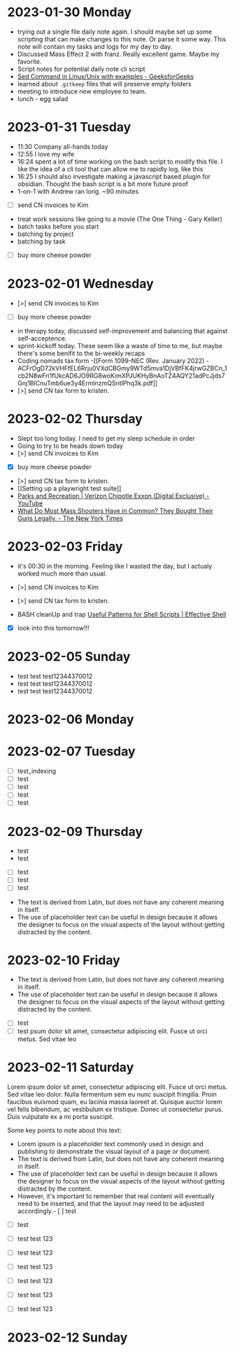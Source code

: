 # 2023-01-30 Monday

- trying out a single file daily note again. I should maybe set up some scripting that can make changes to this note. Or parse it some way. This note will contain my tasks and logs for my day to day.
- Discussed Mass Effect 2 with franz. Really excellent game. Maybe my favorite.
- Script notes for potential daily note cli script
- [Sed Command in Linux/Unix with examples - GeeksforGeeks](https://www.geeksforgeeks.org/sed-command-in-linux-unix-with-examples/)
- learned about `.gitkeep` files that will preserve empty folders
- meeting to introduce new employee to team.
- lunch - egg salad

# 2023-01-31 Tuesday

- 11:30 Company all-hands today
- 12:55 I love my wife
- 16:24 spent a lot of time working on the bash script to modify this file. I like the idea of a cli tool that can allow me to rapidly log, like this
- 16:25 I should also investigate making a javascript based plugin for obsidian. Thought the bash script is a bit more future proof
- 1-on-1 with Andrew ran long. ~90 minutes
- [ ] send CN invoices to Kim
- treat work sessions like going to a movie (The One Thing - Gary Keller)
- batch tasks before you start
- batching by project
- batching by task
- [ ] buy more cheese powder

# 2023-02-01 Wednesday

- [>] send CN invoices to Kim
- [ ] buy more cheese powder
- in therapy today, discussed self-improvement and balancing that against self-acceptence.
- sprint-kickoff today. These seem like a waste of time to me, but maybe there's some benifit to the bi-weekly recaps
- Coding nomads tax form -[[Form 1099-NEC (Rev. January 2022) - ACFrOgD72kVHFfEL6Rrju0VXdCBGmy9WTd5mva1DjVBfFK4jrwGZBCn_1cb2N8wFri1fUkcAD6JO9RG8woKimXPJUKHyBnAoTZ4AQY21adPcJjds7Gnj1BICnuTmb6ue3y4ErmlnzmQSntIPhq3k.pdf]]
- [>] send CN tax form to kristen.

# 2023-02-02 Thursday

- Slept too long today. I need to get my sleep schedule in order
- Going to try to be heads down today
- [>] send CN invoices to Kim
- [x] buy more cheese powder
- [>] send CN tax form to kristen.
- [[Setting up a playwright test suite]]
- [Parks and Recreation | Verizon Chipotle Exxon (Digital Exclusive) - YouTube](https://www.youtube.com/watch?v=XFKoGtgg6Mo)
- [What Do Most Mass Shooters Have in Common? They Bought Their Guns Legally. - The New York Times](https://www.nytimes.com/2022/05/16/us/politics/legal-gun-purchase-mass-shooting.html)

# 2023-02-03 Friday

- it's 00:30 in the morning. Feeling like I wasted the day, but I actualy worked much more than usual.
- [>] send CN invoices to Kim
- [>] send CN tax form to kristen.

- BASH cleanUp and trap [Useful Patterns for Shell Scripts | Effective Shell](https://effective-shell.com/part-4-shell-scripting/useful-patterns-for-shell-scripts/)

- [x] look into this tomorrow!!!


# 2023-02-05 Sunday

- test test test12344370012
- test test test12344370012
- test test test12344370012

# 2023-02-06 Monday



# 2023-02-07 Tuesday

- [ ] test_indexing
- [ ] test
- [ ] test
- [ ] test
- [ ] test

# 2023-02-09 Thursday 

- test
- test
- [ ] test
- [ ] test
- [ ] test
- The text is derived from Latin, but does not have any coherent meaning in itself.
- The use of placeholder text can be useful in design because it allows the designer to focus on the visual aspects of the layout without getting distracted by the content.


# 2023-02-10 Friday 

- The text is derived from Latin, but does not have any coherent meaning in itself.
- The use of placeholder text can be useful in design because it allows the designer to focus on the visual aspects of the layout without getting distracted by the content.
- [ ] test
- [ ] test
  psum dolor sit amet, consectetur adipiscing elit. Fusce ut orci metus.
  Sed vitae leo

# 2023-02-11 Saturday 

Lorem ipsum dolor sit amet, consectetur adipiscing elit. Fusce ut orci metus. 
Sed vitae leo dolor. Nulla fermentum sem eu nunc suscipit fringilla. Proin faucibus 
euismod quam, eu lacinia massa laoreet at. Quisque auctor lorem vel felis bibendum, 
ac vestibulum ex tristique. Donec ut consectetur purus. Duis vulputate ex a 
mi porta suscipit.

Some key points to note about this text:

- Lorem ipsum is a placeholder text commonly used in design and publishing to demonstrate the visual layout of a page or document.
- The text is derived from Latin, but does not have any coherent meaning in itself.
- The use of placeholder text can be useful in design because it allows the designer to focus on the visual aspects of the layout without getting distracted by the content.
- However, it's important to remember that real content will eventually need to be inserted, and that the layout may need to be adjusted accordingly.- [ ] test
- [ ] test
- [ ] test test 123
- [ ] test test 123
- [ ] test test 123


- [ ] test test 123
- [ ] test test 123
- [ ] test test 123

# 2023-02-12 Sunday 

